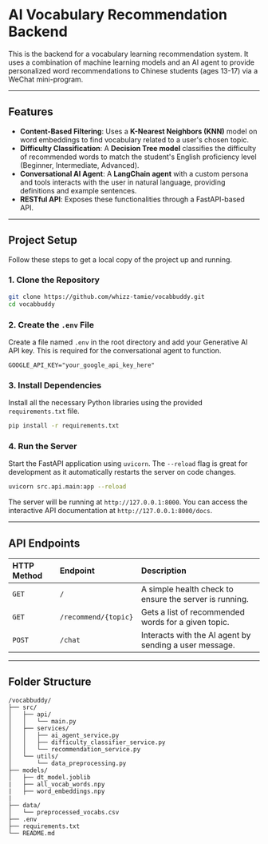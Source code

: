 # AI Vocabulary Recommendation Backend

This is the backend for a vocabulary learning recommendation system. It uses a combination of machine learning models and an AI agent to provide personalized word recommendations to Chinese students (ages 13-17) via a WeChat mini-program.

---

## Features

* **Content-Based Filtering**: Uses a **K-Nearest Neighbors (KNN)** model on word embeddings to find vocabulary related to a user's chosen topic.
* **Difficulty Classification**: A **Decision Tree model** classifies the difficulty of recommended words to match the student's English proficiency level (Beginner, Intermediate, Advanced).
* **Conversational AI Agent**: A **LangChain agent** with a custom persona and tools interacts with the user in natural language, providing definitions and example sentences.
* **RESTful API**: Exposes these functionalities through a FastAPI-based API.

---

## Project Setup

Follow these steps to get a local copy of the project up and running.

### 1. Clone the Repository

```bash
git clone https://github.com/whizz-tamie/vocabbuddy.git
cd vocabbuddy
````

### 2. Create the `.env` File

Create a file named `.env` in the root directory and add your Generative AI API key. This is required for the conversational agent to function.

```
GOOGLE_API_KEY="your_google_api_key_here"
```

### 3. Install Dependencies

Install all the necessary Python libraries using the provided `requirements.txt` file.

```bash
pip install -r requirements.txt
```

### 4. Run the Server

Start the FastAPI application using `uvicorn`. The `--reload` flag is great for development as it automatically restarts the server on code changes.

```bash
uvicorn src.api.main:app --reload
```

The server will be running at `http://127.0.0.1:8000`. You can access the interactive API documentation at `http://127.0.0.1:8000/docs`.

-----

## API Endpoints

| HTTP Method | Endpoint | Description |
| :--- | :--- | :--- |
| `GET` | `/` | A simple health check to ensure the server is running. |
| `GET` | `/recommend/{topic}` | Gets a list of recommended words for a given topic. |
| `POST` | `/chat` | Interacts with the AI agent by sending a user message. |

-----

## Folder Structure

```
/vocabbuddy/
├── src/
│   ├── api/
│   │   └── main.py
│   ├── services/
│   │   ├── ai_agent_service.py
│   │   ├── difficulty_classifier_service.py
│   │   └── recommendation_service.py
│   └── utils/
│       └── data_preprocessing.py
├── models/
│   ├── dt_model.joblib
|   ├── all_vocab_words.npy
|   ├── word_embeddings.npy
|
├── data/
│   └── preprocessed_vocabs.csv
├── .env
├── requirements.txt
└── README.md
```
